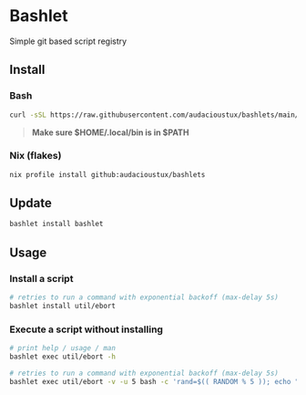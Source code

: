 # Bashlet

Simple git based script registry

## Install

### Bash

```bash
curl -sSL https://raw.githubusercontent.com/audacioustux/bashlets/main/bashlet.sh | bash -s install bashlet
```

> **Make sure $HOME/.local/bin is in $PATH**

### Nix (flakes)

```bash
nix profile install github:audacioustux/bashlets
```

## Update

```bash
bashlet install bashlet
```

## Usage

### Install a script

```bash
# retries to run a command with exponential backoff (max-delay 5s)
bashlet install util/ebort
```

### Execute a script without installing

```bash
# print help / usage / man
bashlet exec util/ebort -h

# retries to run a command with exponential backoff (max-delay 5s)
bashlet exec util/ebort -v -u 5 bash -c 'rand=$(( RANDOM % 5 )); echo "Random number: $rand"; (( rand == 0 ))'
```

